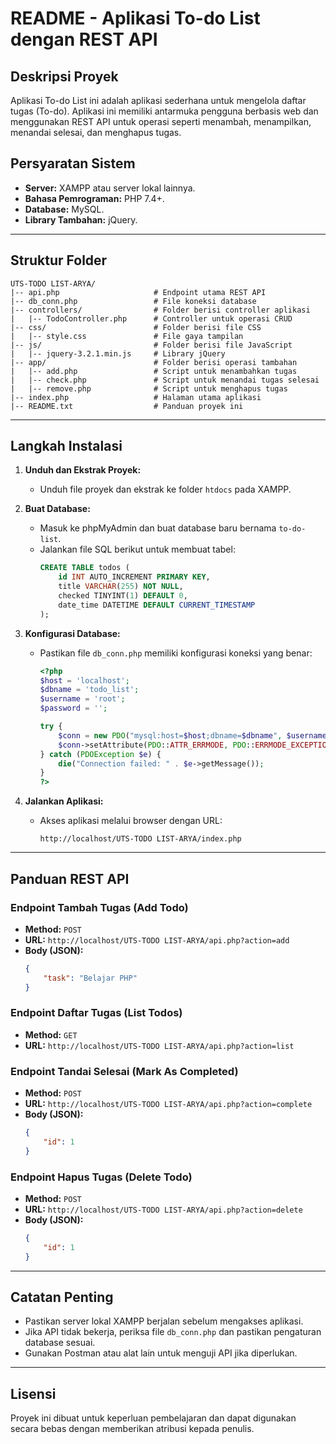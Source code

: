 # README - Aplikasi To-do List dengan REST API

## **Deskripsi Proyek**
Aplikasi To-do List ini adalah aplikasi sederhana untuk mengelola daftar tugas (To-do). Aplikasi ini memiliki antarmuka pengguna berbasis web dan menggunakan REST API untuk operasi seperti menambah, menampilkan, menandai selesai, dan menghapus tugas.

## **Persyaratan Sistem**
- **Server:** XAMPP atau server lokal lainnya.
- **Bahasa Pemrograman:** PHP 7.4+.
- **Database:** MySQL.
- **Library Tambahan:** jQuery.

---

## **Struktur Folder**
```
UTS-TODO LIST-ARYA/
|-- api.php                     # Endpoint utama REST API
|-- db_conn.php                 # File koneksi database
|-- controllers/                # Folder berisi controller aplikasi
|   |-- TodoController.php      # Controller untuk operasi CRUD
|-- css/                        # Folder berisi file CSS
|   |-- style.css               # File gaya tampilan
|-- js/                         # Folder berisi file JavaScript
|   |-- jquery-3.2.1.min.js     # Library jQuery
|-- app/                        # Folder berisi operasi tambahan
|   |-- add.php                 # Script untuk menambahkan tugas
|   |-- check.php               # Script untuk menandai tugas selesai
|   |-- remove.php              # Script untuk menghapus tugas
|-- index.php                   # Halaman utama aplikasi
|-- README.txt                  # Panduan proyek ini
```

---

## **Langkah Instalasi**
1. **Unduh dan Ekstrak Proyek:**
   - Unduh file proyek dan ekstrak ke folder `htdocs` pada XAMPP.

2. **Buat Database:**
   - Masuk ke phpMyAdmin dan buat database baru bernama `to-do-list`.
   - Jalankan file SQL berikut untuk membuat tabel:
     ```sql
     CREATE TABLE todos (
         id INT AUTO_INCREMENT PRIMARY KEY,
         title VARCHAR(255) NOT NULL,
         checked TINYINT(1) DEFAULT 0,
         date_time DATETIME DEFAULT CURRENT_TIMESTAMP
     );
     ```

3. **Konfigurasi Database:**
   - Pastikan file `db_conn.php` memiliki konfigurasi koneksi yang benar:
     ```php
     <?php
     $host = 'localhost';
     $dbname = 'todo_list';
     $username = 'root';
     $password = '';

     try {
         $conn = new PDO("mysql:host=$host;dbname=$dbname", $username, $password);
         $conn->setAttribute(PDO::ATTR_ERRMODE, PDO::ERRMODE_EXCEPTION);
     } catch (PDOException $e) {
         die("Connection failed: " . $e->getMessage());
     }
     ?>
     ```

4. **Jalankan Aplikasi:**
   - Akses aplikasi melalui browser dengan URL:
     ```
     http://localhost/UTS-TODO LIST-ARYA/index.php
     ```

---

## **Panduan REST API**

### **Endpoint Tambah Tugas (Add Todo)**
- **Method:** `POST`
- **URL:** `http://localhost/UTS-TODO LIST-ARYA/api.php?action=add`
- **Body (JSON):**
  ```json
  {
      "task": "Belajar PHP"
  }
  ```

### **Endpoint Daftar Tugas (List Todos)**
- **Method:** `GET`
- **URL:** `http://localhost/UTS-TODO LIST-ARYA/api.php?action=list`

### **Endpoint Tandai Selesai (Mark As Completed)**
- **Method:** `POST`
- **URL:** `http://localhost/UTS-TODO LIST-ARYA/api.php?action=complete`
- **Body (JSON):**
  ```json
  {
      "id": 1
  }
  ```

### **Endpoint Hapus Tugas (Delete Todo)**
- **Method:** `POST`
- **URL:** `http://localhost/UTS-TODO LIST-ARYA/api.php?action=delete`
- **Body (JSON):**
  ```json
  {
      "id": 1
  }
  ```

---

## **Catatan Penting**
- Pastikan server lokal XAMPP berjalan sebelum mengakses aplikasi.
- Jika API tidak bekerja, periksa file `db_conn.php` dan pastikan pengaturan database sesuai.
- Gunakan Postman atau alat lain untuk menguji API jika diperlukan.

---

## **Lisensi**
Proyek ini dibuat untuk keperluan pembelajaran dan dapat digunakan secara bebas dengan memberikan atribusi kepada penulis.

